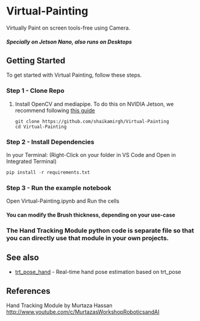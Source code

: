 # Virtual-Painting
Virtually Paint on screen tools-free using Camera.
##### Specially on Jetson Nano, also runs on Desktops

## Getting Started

To get started with Virtual Painting, follow these steps.

### Step 1 - Clone Repo

1. Install OpenCV and mediapipe. To do this on NVIDIA Jetson, we recommend following [this guide](https://forums.developer.nvidia.com/t/72048)

    ```
    git clone https://github.com/shaikamirgh/Virtual-Painting
    cd Virtual-Painting
    ```

### Step 2 -  Install Dependencies
In your  Terminal:
(Right-Click on your folder in VS Code and Open in Integrated Terminal)
```python
pip install -r requirements.txt
```

### Step 3 - Run the example notebook
Open Virtual-Painting.ipynb and Run the cells


#### You can modify the Brush thickness, depending on your use-case

### The Hand Tracking Module python code is separate file so that you can directly use that module in your own projects.

## See also
- [trt_pose_hand](http://github.com/NVIDIA-AI-IOT/trt_pose_hand) - Real-time hand pose estimation based on trt_pose


## References
Hand Tracking Module by Murtaza Hassan 
http://www.youtube.com/c/MurtazasWorkshopRoboticsandAI